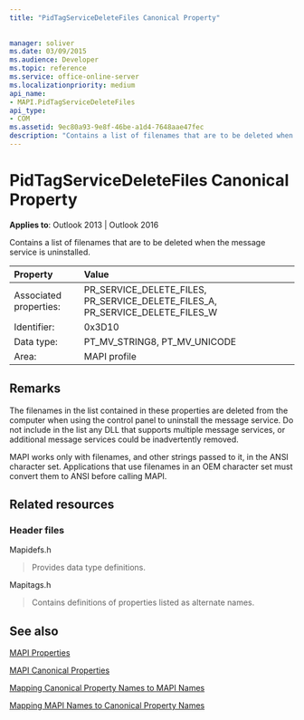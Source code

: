 ```yaml
---
title: "PidTagServiceDeleteFiles Canonical Property"
 
 
manager: soliver
ms.date: 03/09/2015
ms.audience: Developer
ms.topic: reference
ms.service: office-online-server
ms.localizationpriority: medium
api_name:
- MAPI.PidTagServiceDeleteFiles
api_type:
- COM
ms.assetid: 9ec80a93-9e8f-46be-a1d4-7648aae47fec
description: "Contains a list of filenames that are to be deleted when the message service is uninstalled. MAPI works only with filenames in the ANSI character set."
---
```


# PidTagServiceDeleteFiles Canonical Property

  
  
**Applies to**: Outlook 2013 | Outlook 2016 
  
Contains a list of filenames that are to be deleted when the message service is uninstalled.
  
|Property |Value |
|:-----|:-----|
|Associated properties:  <br/> |PR_SERVICE_DELETE_FILES, PR_SERVICE_DELETE_FILES_A, PR_SERVICE_DELETE_FILES_W  <br/> |
|Identifier:  <br/> |0x3D10  <br/> |
|Data type:  <br/> |PT_MV_STRING8, PT_MV_UNICODE  <br/> |
|Area:  <br/> |MAPI profile  <br/> |
   
## Remarks

The filenames in the list contained in these properties are deleted from the computer when using the control panel to uninstall the message service. Do not include in the list any DLL that supports multiple message services, or additional message services could be inadvertently removed.
  
MAPI works only with filenames, and other strings passed to it, in the ANSI character set. Applications that use filenames in an OEM character set must convert them to ANSI before calling MAPI.
  
## Related resources

### Header files

Mapidefs.h
  
> Provides data type definitions.
    
Mapitags.h
  
> Contains definitions of properties listed as alternate names.
    
## See also



[MAPI Properties](mapi-properties.md)
  
[MAPI Canonical Properties](mapi-canonical-properties.md)
  
[Mapping Canonical Property Names to MAPI Names](mapping-canonical-property-names-to-mapi-names.md)
  
[Mapping MAPI Names to Canonical Property Names](mapping-mapi-names-to-canonical-property-names.md)


